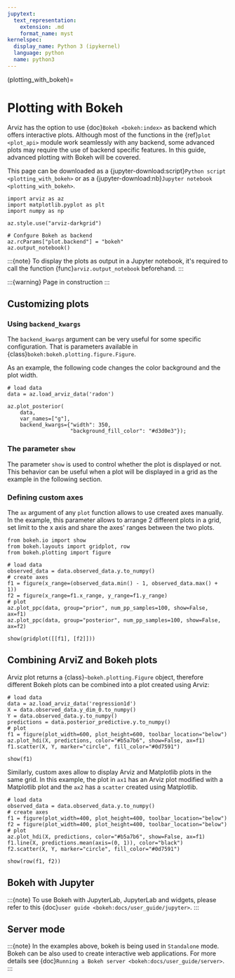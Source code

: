 ```yaml
---
jupytext:
  text_representation:
    extension: .md
    format_name: myst
kernelspec:
  display_name: Python 3 (ipykernel)
  language: python
  name: python3
---
```


(plotting_with_bokeh)=

# Plotting with Bokeh

Arviz has the option to use {doc}`Bokeh <bokeh:index>` as backend which offers interactive plots. Although most of the functions in the {ref}`plot <plot_api>` module work seamlessly with any backend, some advanced plots may require the use of backend specific features. In this guide, advanced plotting with Bokeh will be covered.

This page can be downloaded as a {jupyter-download:script}`Python script <plotting_with_bokeh>`
or as a {jupyter-download:nb}`Jupyter notebook <plotting_with_bokeh>`.

```{code-cell} ipython3
import arviz as az
import matplotlib.pyplot as plt
import numpy as np

az.style.use("arviz-darkgrid")

# Confgure Bokeh as backend
az.rcParams["plot.backend"] = "bokeh"
az.output_notebook()
```

:::{note}
To display the plots as output in a Jupyter notebook, it's required to call the function  {func}`arviz.output_notebook` beforehand.
:::

:::{warning} Page in construction
:::

## Customizing plots


### Using `backend_kwargs`

The `backend_kwargs` argument can be very useful for some specific configuration. That is parameters available in {class}`bokeh:bokeh.plotting.figure.Figure`.

As an example, the following code changes the color background and the plot width.

```{code-cell} ipython3
# load data
data = az.load_arviz_data('radon')
```

```{code-cell} ipython3
az.plot_posterior(
    data,
    var_names=["g"],
    backend_kwargs={"width": 350, 
                    "background_fill_color": "#d3d0e3"});
```

### The parameter `show`

The parameter `show` is used to control whether the plot is displayed or not. This behavior can be useful when a plot will be displayed in a grid as the example in the following section.


### Defining custom axes

The `ax` argument of any `plot` function allows to use created axes manually. In the example, this parameter allows to arrange 2 different plots in a grid, set limit to the x axis and share the axes' ranges between the two plots.


```{code-cell} ipython3
from bokeh.io import show
from bokeh.layouts import gridplot, row
from bokeh.plotting import figure

# load data
observed_data = data.observed_data.y.to_numpy()
# create axes
f1 = figure(x_range=(observed_data.min() - 1, observed_data.max() + 1))
f2 = figure(x_range=f1.x_range, y_range=f1.y_range)
# plot
az.plot_ppc(data, group="prior", num_pp_samples=100, show=False, ax=f1)
az.plot_ppc(data, group="posterior", num_pp_samples=100, show=False, ax=f2)

show(gridplot([[f1], [f2]]))
```

## Combining ArviZ and Bokeh plots

Arviz plot returns a {class}`~bokeh.plotting.Figure` object, therefore different Bokeh plots can be combined into a plot created using Arviz:

```{code-cell} ipython3
# load data
data = az.load_arviz_data('regression1d')
X = data.observed_data.y_dim_0.to_numpy()
Y = data.observed_data.y.to_numpy()
predictions = data.posterior_predictive.y.to_numpy()
# plot
f1 = figure(plot_width=600, plot_height=600, toolbar_location="below")
az.plot_hdi(X, predictions, color="#b5a7b6", show=False, ax=f1)
f1.scatter(X, Y, marker="circle", fill_color="#0d7591")

show(f1)
```

Similarly, custom axes allow to display Arviz and Matplotlib plots in the same grid. In this example, the plot in `ax1` has an Arviz plot modified with a Matplotlib plot and the `ax2` has a `scatter` created using Matplotlib.

```{code-cell} ipython3
# load data
observed_data = data.observed_data.y.to_numpy()
# create axes
f1 = figure(plot_width=400, plot_height=400, toolbar_location="below")
f2 = figure(plot_width=400, plot_height=400, toolbar_location="below")
# plot
az.plot_hdi(X, predictions, color="#b5a7b6", show=False, ax=f1)
f1.line(X, predictions.mean(axis=(0, 1)), color="black")
f2.scatter(X, Y, marker="circle", fill_color="#0d7591")

show(row(f1, f2))
```

## Bokeh with Jupyter

:::{note}
To use Bokeh with JupyterLab, JupyterLab and widgets, please refer to this {doc}`user guide <bokeh:docs/user_guide/jupyter>`.
:::


## Server mode

:::{note}
In the examples above, bokeh is being used in `Standalone` mode. 
Bokeh can be also used to create interactive web applications. For more details see {doc}`Running a Bokeh server <bokeh:docs/user_guide/server>`.
:::
